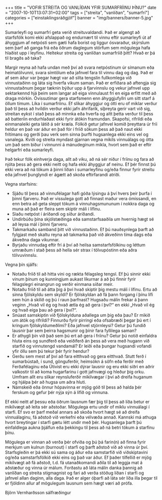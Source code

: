 +++
title = "VOFIR STREITA OG VANLÍÐAN YFIR SUMARFRÍINU ÞÍNU?"
date = "2007-10-10T13:07:31+02:00"
tags = ["streita", "vanlíðan", "sumarfrí"]
categories = ["einstaklingsráðgjöf"]
banner = "img/banners/banner-5.jpg"
+++

Sumarleyfi og sumarfrí geta verið streituvaldandi. Það er algengt að starfsfólk komi ekki afslappað og endurnært til vinnu eftir sumarleyfi út af áhyggjum af netpósti sem gæti hafa borist og liggur ósvaraður, skýrslum sem þarf að ganga frá eða öðrum daglegum störfum sem mögulega hafa hlaðist upp í leyfinu. Heltekur streita og vanlíðan sumarfríið þitt? Hvað er þá til bragðs að taka?

Margir reyna að hafa undan með því að svara netpóstinum úr símanum eða heimatölvunni, svara símtölum eða jafnvel fara til vinnu dag og dag. Það er af sem áður var þegar hægt var að slíta tengslin fullkomlega við vinnustaðinn og láta sig hverfa vikum saman. Það er erfiðara að aftengja sig vinnustaðnum þegar tæknin býður upp á fjarvinnslu og vekur jafnvel upp sektarkennd hjá þeim sem langar að eiga vinnulaust frí en eiga erfitt með að draga mörkin. Óvissutímar gera starfsmenn enn áhyggjufyllri um sitt starf á öllum tímum. Líka í sumarfríinu. Ef slíkar áhyggjur og ótti eru of miklar verður það til þess að hvíldin verður ekki jafn áhrifarík, síþreyta gerir vart við sig, streitan eykst í stað þess að minnka eða hverfa og altt þetta verður til þess að batteríin endurhlaðast ekki fyrir átökin framundan. Skapofsi, rifrildi eða einmanaleiki geta látið á sér kræla. Fólkið getur jafnvel komið þreyttara úr fríi heldur en það var áður en það fór í fríið sökum þess að það naut ekki frítímans og gerði þau verk sem sinna þurfti hugsanlega ekki eins vel og vanalega. Kvíði og streita myndast gjarnan vegna mikils vinnuálags og ótta um það sem bíður í vinnunni á mánudeginum mikla, hvort sem það er eftir helgarfrí eða sumarleyfi.

Það tekur fólk einhverja daga, allt að viku, að ná sér niður í fríinu og fara að njóta þess að gera ekki neitt og hafa ekki áhyggjur af neinu. Ef þér finnst þú ekki vera að ná tökum á þinni líðan í sumarleyfinu og/eða finnur fyrir streitu eða jafnvel þunglyndi er ágætt að skoða eftirfarandi atriði.

Vegna starfsins:
* Sjáðu til þess að vinnufélagar hafi góða lýsingu á því hvers þeir þurfa í þinni fjarveru. Það er vissulega gott að finnast maður vera ómissandi, en enn betra að geta sleppt tökum á vinnuhagsmununum í nokkra daga og muna að það er fleira sem skiptir máli í lífinu.
* Síaðu netpóst í áríðandi og síður áríðandi.
* Undirbúðu þína skjólstæðinga eða samstarfsaaðila um hvernig hægt sé að leysa mál í þinni fjarveru.
* Takmarkaðu samband þitt við vinnustaðinn. Ef þú nauðsynlega þarft að fylgjast með skaltu reyna að takmarka það við ákveðinn tíma dags eða ákveðna daga vikunnar.
* Byrjaðu vinnudag eftir frí á því að heilsa samstarfsfólkinu og léttum umræðum í stað þess að hella sér strax í tölvupóstinn eða aðra tölvuvinnslu.

Vegna þín sjálfs:
* Notaðu fríið til að hitta vini og rækta félagsleg tengsl. Ef þú sinnir ekki vinum þínum og kunningjum aukast líkurnar á að þú finnir fyrir félagslegri einangrun og verðir einmana síðar meir.
* Notaðu fríið til að átta þig á því hvað skiptir þig mestu máli í lífinu. Ertu að sinna fjölskyldu sem skyldi? Er fjölskyldan að fá þann forgang í þínu lífi sem hún á skilið og þú í raun þarfnast? Hugsaðu málin frekar á þann veginn „Hvað vil ég og hvað ætla ég að gera í því?“ en ekki „Hvað vil ég og hvað eiga þau að gera í því?“.
* Snúast samskiptin við fjölskylduna aðallega um þig eða þau? Er mikið um átök og rifrildi? Finnurðu fyrir pirringi eða ofsabræði þegar þú ert í kringum fjölskyldumeðlimi? Eða jafnvel stjórnleysi? Getur þú fundið lausnir þar sem þeirra hagsmunir og þínir fara fyllilega saman?
* Er athygli þín við það sem þú ert að gera í fríinu? Getur þú notið einfaldra hluta eins og sundferð eða veiðiferð án þess að vera með hugann við starfið og vinnutengd vandamál? Er leiði eða þungar hugsandi vofandi yfir öllu sem þú tekur þér fyrir hendur?
* Gerðu sem mest af því að fara eitthvað og gera eitthvað. Stutt ferð í sumarbústað, í sund, gönguferðir, heimsókn á söfn eða ferðir með Ferðafélaginu eða Útivist eru ekki dýrar lausnir og eru ekki síðri en aðrir valkostir til að koma hugarfarinu í gott jafnvægi og hleður þig orku. Umfram allt eru slíkar reynsluferðir mikilvægar í því að dreifa huganum og hjálpa þér að hugsa um aðra hluti.
* Námskeið eða önnur hópavinna er mjög góð til þess að halda þér ferskum og gefur þér nýja sýn á lífið og vinnuna.

Ef ekki neitt af þessu eða öðrum lausnum fær þig til þess að líða betur er mikilvægt að leita sér aðstoðar. Mögulega ertu undir of miklu vinnuálagi í starfi. Ef svo er þarf meðal annars að skoða hvort hægt sé að dreifa vinnuálaginu, fá aðstoð við verkefni eða vélvæða annað. Kannski má athuga hvort breytingar í starfi gætu létt undir með þér. Hugsanlega þarft þú einfaldlega aukna þjálfun eða þekkingu til þess að ná betri tökum á starfinu þínu.

Mögulega er vinnan að verða þér ofviða og þú þá farin(n) að finna fyrir merkjum um kulnun (burnout) í starfi og þarft aðstoð við að vinna úr því. Starfsgleðin er þá ekki sú sama og áður eða samstarfið við viðskiptavini og/eða samstarfsfólkið ekki eins og það var áður. Ef þaðer tilfellið er mjög mikilvægt að fá aðstoð, t.d. fá utanaðkomandi aðila til að leggja mat á aðstæður og vinna úr málum. Forðastu að láta málin danka þannig að vanlíðan og streita stigmagnist og fari að verða stöðug líðan í starfi og jafnvel allan daginn, alla daga. Það er alger óþarfi að láta sér líða illa þegar til er fjöldinn allur af mögulegum lausnum sem hægt væri að prófa.

Björn Vernharðsson sálfræðingur
